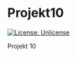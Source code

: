 # Projekt10

[![License: Unlicense](https://img.shields.io/badge/license-Unlicense-blue.svg)](http://unlicense.org/)

Projekt 10

